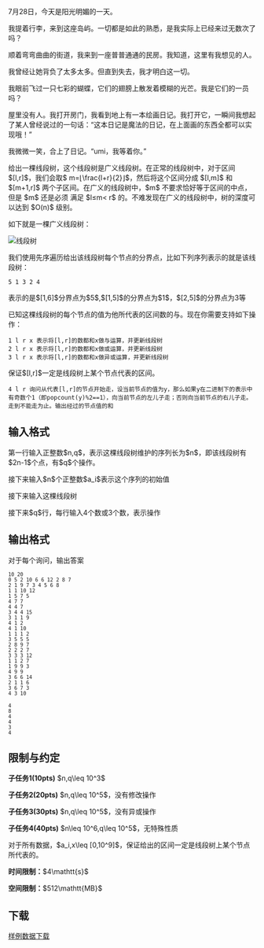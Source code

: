 <p>7月28日，今天是阳光明媚的一天。</p>
<p>我提着行李，来到这座岛屿。一切都是如此的熟悉，是我实际上已经来过无数次了吗？</p>
<p>顺着弯弯曲曲的街道，我来到一座普普通通的民房。我知道，这里有我想见的人。</p>
<p>我曾经让她背负了太多太多。但直到失去，我才明白这一切。</p>
<p>我眼前飞过一只七彩的蝴蝶，它们的翅膀上散发着模糊的光芒。我是它们的一员吗？</p>
<p>屋里没有人。我打开房门，我看到地上有一本绘画日记。我打开它，一瞬间我想起了某人曾经说过的一句话：“这本日记是魔法的日记，在上面画的东西全都可以实现哦！”</p>
<p>我微微一笑，合上了日记。“umi，我等着你。”</p>
<p>给出一棵线段树，这个线段树是广义线段树。在正常的线段树中，对于区间$[l,r]$，我们会取$ m=⌊\frac{l+r}{2}⌋$，然后将这个区间分成 $[l,m]$ 和 $[m+1,r]$ 两个子区间。在广义的线段树中，$m$ 不要求恰好等于区间的中点，但是 $m$ 还是必须 满足 $l≤m&lt; r$ 的。不难发现在广义的线段树中，树的深度可以达到 $O(n)$ 级别。</p>
<p>如下就是一棵广义线段树：</p>
<p><img class="img-responsive center-block" src="//img.uoj.ac/utility/seg.png" alt="线段树"></p>
<p>我们使用先序遍历给出该线段树每个节点的分界点，比如下列序列表示的就是该线段树：</p>
<pre><code>5 1 3 2 4</code></pre>
<p>表示的是$[1,6]$分界点为$5$,$[1,5]$的分界点为$1$，$[2,5]$的分界点为3等</p>
<p>已知这棵线段树的每个节点的值为他所代表的区间数的与。现在你需要支持如下操作：</p>
<pre><code>1 l r x 表示将[l,r]的数都和x做与运算，并更新线段树
2 l r x 表示将[l,r]的数都和x做或运算，并更新线段树
3 l r x 表示将[l,r]的数都和x做异或运算，并更新线段树</code></pre>
<p>保证$[l,r]$一定是线段树上某个节点代表的区间。</p>
<pre><code>4 l r 询问从代表[l,r]的节点开始走，设当前节点的值为y，那么如果y在二进制下的表示中有奇数个1（即popcount(y)%2==1），向当前节点的左儿子走；否则向当前节点的右儿子走。走到不能走为止。输出经过的节点值的和</code></pre>
<h2>输入格式</h2>
<p>第一行输入正整数$n,q$，表示这棵线段树维护的序列长为$n$，即该线段树有$2n-1$个点，有$q$个操作。</p>
<p>接下来输入$n$个正整数$a_i$表示这个序列的初始值</p>
<p>接下来输入这棵线段树</p>
<p>接下来$q$行，每行输入4个数或3个数，表示操作</p>
<h2>输出格式</h2>
<p>对于每个询问，输出答案</p>


<pre><code class="language-input1"><code>10 20
0 5 2 10 6 6 12 2 8 7
2 1 9 7 3 4 5 6 8
1 1 10 12
1 5 7 5
4 7 7
4 4 7
3 4 4 15
3 1 1 9
4 1 2
4 1 10
1 1 1 2
3 5 5 5
2 8 9 7
2 2 2 7
3 3 3 12
1 1 2 7
1 9 9 3
4 9 9
3 6 6 14
2 1 1 6
3 6 7 3
4 3 10</code>
</code></pre>

<pre><code class="language-output1"><code>4
8
4
4
3
4</code>
</code></pre>
<h2>限制与约定</h2>
<p><strong>子任务1(10pts)</strong> $n,q\leq 10^3$</p>
<p><strong>子任务2(20pts)</strong> $n,q\leq 10^5$，没有修改操作</p>
<p><strong>子任务3(30pts)</strong> $n,q\leq 10^5$，没有异或操作</p>
<p><strong>子任务4(40pts)</strong> $n\leq 10^6,q\leq 10^5$，无特殊性质</p>
<p>对于所有数据，$a_i,x\leq [0,10^9]$，保证给出的区间一定是线段树上某个节点所代表的。</p>
<p><strong>时间限制：</strong>$4\mathtt{s}$</p>
<p><strong>空间限制：</strong>$512\mathtt{MB}$</p>
<h2>下载</h2>
<p><a href="./418/file/attachment.zip">样例数据下载</a></p>
